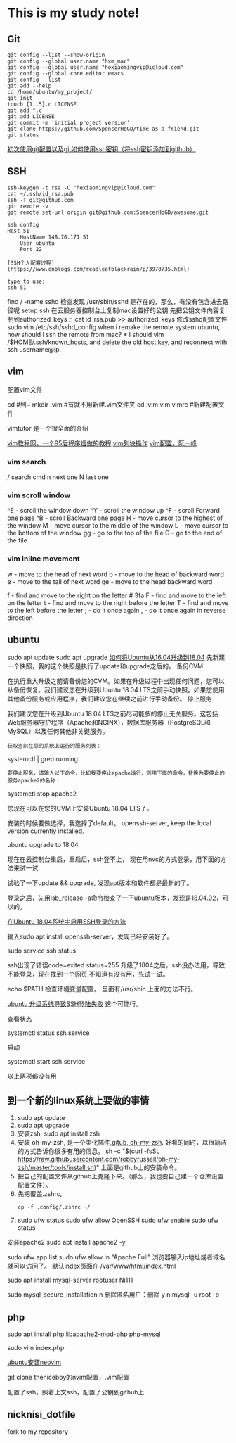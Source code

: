 # This is my study note!

## Git

```
git config --list --show-origin
git config --global user.name "hxm_mac"
git config --global user.name "hexiaomingvip@icloud.com"
git config --global core.editor emacs 
git config --list
git add --help
cd /home/ubuntu/my_project/
git init
touch {1..5}.c LICENSE
git add *.c
git add LICENSE
git commit -m 'initial project version'
git clone https://github.com/SpencerHoGD/time-as-a-friend.git
git status

```

[初次使用git配置以及git如何使用ssh密钥（将ssh密钥添加到github）](https://www.cnblogs.com/superGG1990/p/6844952.html)

## SSH

```
ssh-keygen -t rsa -C "hexiaomingvip@icloud.com"
cat ~/.ssh/id_rsa.pub
ssh -T git@github.com
git remote -v
git remote set-url origin git@github.com:SpencerHoGD/awesome.git

ssh config
Host 51
	HostName 148.70.171.51
	User ubuntu
	Port 22

[SSH个人配置过程](https://www.cnblogs.com/readleafblackrain/p/3970735.html)

type to use:
ssh 51
```

find / -name sshd
检查发现 /usr/sbin/sshd 是存在的，那么，有没有包含进去路径呢
setup ssh
	在云服务器控制台上复制mac设置好的公钥
	先把公钥文件内容复制到authorized_keys上
	cat id_rsa.pub >> authorized_keys
	修改sshd配置文件
	sudo vim /etc/ssh/sshd_config 
when i remake the remote system ubuntu, how should I ssh the remote from mac?
	* I should vim /$HOME/.ssh/known_hosts, and delete the old host key, and reconnect with ssh username@ip.



## vim

配置vim文件


cd #到~
mkdir .vim #有就不用新建.vim文件夹
cd .vim
vim vimrc #新建配置文件

vimtutor 是一个很全面的介绍

[vim教程网，一个95后程序媛做的教程](https://vimjc.com)
[vim列块操作](https://blog.csdn.net/hexiechina2010/article/details/46907149)
[vim配置，阮一峰](http://www.ruanyifeng.com/blog/2018/09/vimrc.html)

### vim search
/ search cmd
n next one
N last one

### vim scroll window
^E - scroll the window down
^Y - scroll the window up
^F - scroll Forward one page
^B - scroll Backward one page
H - move cursor to the highest of the window
M - move cursor to the middle of the window
L - move cursor to the bottom of the window
gg - go to the top of the file
G - go to the end of the file

### vim inline movement

w - move to the head of next word
b - move to the head of backward word
e - move to the tail of next word
ge - move to the head backward word

f - find and move to the right on the letter # 3fa
F - find and move to the left on the letter
t - find and move to the right before the letter
T - find and move to the left before the letter
; - do it once again
, - do it once again in reverse direction



## ubuntu

sudo apt update
sudo apt upgrade
[如何将Ubuntu从16.04升级到18.04](https://cloud.tencent.com/developer/article/1188243)
先新建一个快照，我的这个快照是执行了update和upgrade之后的。
备份CVM

在执行重大升级之前请备份您的CVM。如果在升级过程中出现任何问题，您可以从备份恢复。我们建议您在升级到Ubuntu 18.04 LTS之前手动快照。如果您使用其他备份服务或应用程序，我们建议您在继续之前进行手动备份。
停止服务

我们建议您在升级到Ubuntu 18.04 LTS之前尽可能多的停止无关服务。这包括Web服务器守护程序（Apache和NGINX），数据库服务器（PostgreSQL和MySQL）以及任何其他非关键服务。

    获取当前在您的系统上运行的服务列表：

systemctl | grep running

    要停止服务，请输入以下命令，比如我要停止apache运行，则用下面的命令，替换为要停止的服务apache2的名称：

systemctl stop apache2

您现在可以在您的CVM上安装Ubuntu 18.04 LTS了。

安装的时候要做选择，我选择了default。
openssh-server, keep the local version currently installed.

ubuntu upgrade to 18.04.

现在在云控制台重启，重启后，ssh登不上，
现在用nvc的方式登录，用下面的方法来试一试

试验了一下update && upgrade, 发现apt版本和软件都是最新的了。

登录之后，先用lsb_release -a命令检查了一下ubuntu版本，发现是18.04.02，可以的。



[在Ubuntu 18.04系统中启用SSH登录的方法](https://ywnz.com/linuxjc/2347.html)

输入sudo apt install openssh-server，发现已经安装好了。

sudo service ssh status

ssh出现了错误code=exited status=255
升级了1804之后，ssh没办法用，导致不能登录，[现在找到一个网页](https://help.aliyun.com/knowledge_detail/41474.html),不知道有没有用，先试一试。

echo $PATH 检查环境变量配置。
里面有/usr/sbin
上面的方法不行。


[ubuntu 升级系统导致SSH登陆失败](https://blog.csdn.net/ance779/article/details/95031345)
这个可能行。

查看状态 

systemctl status ssh.service

启动

systemctl start ssh.service

以上两项都没有用



## 到一个新的linux系统上要做的事情

1. sudo apt update
2. sudo apt upgrade
3. 安装zsh, sudo apt install zsh
4. 安装 oh-my-zsh, 是一个美化插件,[gitub, oh-my-zsh](https://github.com/robbyrussell/oh-my-zsht). 好看的同时，以很简洁的方式告诉你很多有用的信息。 
sh -c "$(curl -fsSL https://raw.githubusercontent.com/robbyrussell/oh-my-zsh/master/tools/install.sh)"
上面是github上的安装命令。
5. 把自己的配置文件从github上克隆下来。（那么，我也要自己建一个仓库设置配置文件）。
6. 先把覆盖.zshrc,
	 ``` 
	cp -f .config/.zshrc ~/
	```
7. sudo ufw status
sudo ufw allow OpenSSH
sudo ufw enable
sudo ufw status

安装apache2
sudo apt install apache2 -y

sudo ufw app list
sudo ufw allow in "Apache Full"
浏览器输入ip地址或者域名就可以访问了。
默认index页面在 /var/www/html/index.html

sudo apt install mysql-server
rootuser Ni111

sudo mysql_secure_installation
n
删除匿名用户：删除 y
n
mysql -u root -p

## php

sudo apt install php libapache2-mod-php php-mysql

sudo vim index.php
<?php
phpinfo();
?>

[ubuntu安装neovim](https://github.com/neovim/neovim/wiki/Installing-Neovim#install-from-package)

git clone theniceboy的nvim配置，.vim配置

配置了ssh，照着上文ssh，配置了公钥到github上




## nicknisi_dotfile

fork to my repository








